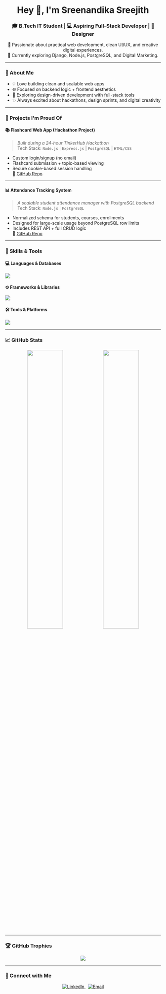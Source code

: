<h1 align="center">Hey 👋, I'm Sreenandika Sreejith</h1>
<h3 align="center">🎓 B.Tech IT Student | 💻 Aspiring Full-Stack Developer | 🎨 Designer </h3>

<p align="center">
  🚀 Passionate about practical web development, clean UI/UX, and creative digital experiences.
  <br>
  🌱 Currently exploring Django, Node.js, PostgreSQL, and Digital Marketing.
</p>

---

### 🧠 About Me
- 💡 Love building clean and scalable web apps  
- 🌐 Focused on backend logic + frontend aesthetics  
- 👀 Exploring design-driven development with full-stack tools  
- ✨ Always excited about hackathons, design sprints, and digital creativity

---

### 🚀 Projects I'm Proud Of

#### 📚 Flashcard Web App (Hackathon Project)
> _Built during a 24-hour TinkerHub Hackathon_  
Tech Stack: `Node.js` | `Express.js` | `PostgreSQL` | `HTML/CSS`  
- Custom login/signup (no email)
- Flashcard submission + topic-based viewing  
- Secure cookie-based session handling  
🔗 [GitHub Repo](https://github.com/Sreenandika/Flashcard.git)

---

#### 📊 Attendance Tracking System
> _A scalable student attendance manager with PostgreSQL backend_  
Tech Stack: `Node.js` | `PostgreSQL`  
- Normalized schema for students, courses, enrollments  
- Designed for large-scale usage beyond PostgreSQL row limits  
- Includes REST API + full CRUD logic  
🔗 [GitHub Repo](https://github.com/Sreenandika/Attendance-Tracker.git)

---

### 🎯 Skills & Tools

#### 💻 Languages & Databases
<p>
  <img src="https://skillicons.dev/icons?i=c,cpp,python,html,css,js,sql" />
</p>

#### ⚙️ Frameworks & Libraries
<p>
  <img src="https://skillicons.dev/icons?i=django,nodejs,express" />
</p>

#### 🛠 Tools & Platforms
<p>
  <img src="https://skillicons.dev/icons?i=postgres,mysql,figma,git,github,vscode" />
</p>

---

### 📈 GitHub Stats

<p align="center">
  <img src="https://github-readme-stats.vercel.app/api?username=your-github-username&show_icons=true&theme=tokyonight" width="48%" />
  <img src="https://github-readme-streak-stats.herokuapp.com?user=your-github-username&theme=tokyonight" width="48%" />
</p>

---

### 🏆 GitHub Trophies

<p align="center">
  <img src="https://github-profile-trophy.vercel.app/?username=your-github-username&theme=gruvbox&no-frame=true&column=7&margin-w=5" />
</p>

---

### 🔗 Connect with Me

<p align="center">
  <a href="https://linkedin.com/in/sreenandika-sreejith" target="_blank">
    <img alt="LinkedIn" src="https://img.shields.io/badge/LinkedIn-blue?style=for-the-badge&logo=linkedin" />
  </a>
  &nbsp;
  <a href="mailto:sreenandika.sreejith@gmail.com">
    <img alt="Email" src="https://img.shields.io/badge/Gmail-red?style=for-the-badge&logo=gmail&logoColor=white" />
  </a>
</p>




